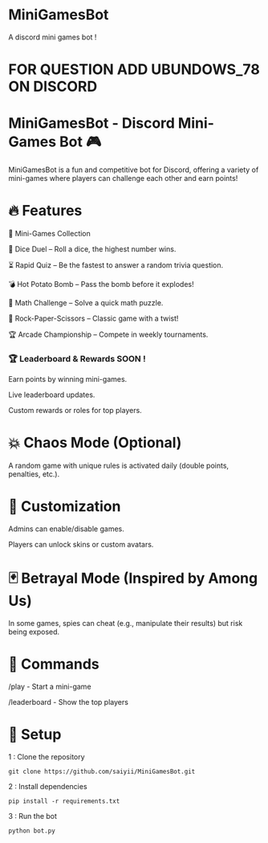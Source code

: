 # MiniGamesBot
A discord mini games bot !

# FOR QUESTION ADD UBUNDOWS_78 ON DISCORD

# MiniGamesBot - Discord Mini-Games Bot 🎮
MiniGamesBot is a fun and competitive bot for Discord, offering a variety of mini-games where players can challenge each other and earn points!

# 🔥 Features
🎲 Mini-Games Collection

🎲 Dice Duel – Roll a dice, the highest number wins.

⏳ Rapid Quiz – Be the fastest to answer a random trivia question.

💣 Hot Potato Bomb – Pass the bomb before it explodes!

🔢 Math Challenge – Solve a quick math puzzle.

🔄 Rock-Paper-Scissors – Classic game with a twist!

🏆 Arcade Championship – Compete in weekly tournaments.


### 🏆 Leaderboard & Rewards  SOON !
Earn points by winning mini-games.

Live leaderboard updates.

Custom rewards or roles for top players.


# 💥 Chaos Mode (Optional)
A random game with unique rules is activated daily (double points, penalties, etc.).


# 🎨 Customization
Admins can enable/disable games.

Players can unlock skins or custom avatars.


# 🃏 Betrayal Mode (Inspired by Among Us)
In some games, spies can cheat (e.g., manipulate their results) but risk being exposed.


# 📌 Commands
/play <game> - Start a mini-game 

/leaderboard - Show the top players 



# 🚀 Setup
1 : Clone the repository
```
git clone https://github.com/saiyii/MiniGamesBot.git
```
2 : Install dependencies
```
pip install -r requirements.txt
```
3 : Run the bot
```
python bot.py
```

